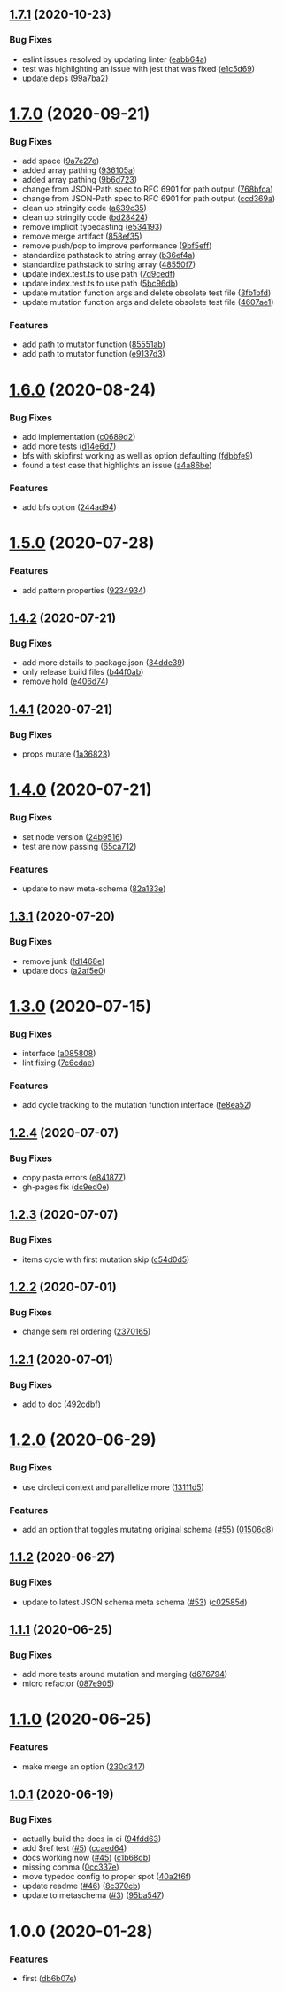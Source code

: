 ## [1.7.1](https://github.com/json-schema-tools/traverse/compare/1.7.0...1.7.1) (2020-10-23)


### Bug Fixes

* eslint issues resolved by updating linter ([eabb64a](https://github.com/json-schema-tools/traverse/commit/eabb64aba9ec91c7400ea2f449d290029799c933))
* test was highlighting an issue with jest that was fixed ([e1c5d69](https://github.com/json-schema-tools/traverse/commit/e1c5d69641627907b1835657a7b966a2fcd3cfc2))
* update deps ([99a7ba2](https://github.com/json-schema-tools/traverse/commit/99a7ba292e011b00fda96e97cc795bf54f813324))

# [1.7.0](https://github.com/json-schema-tools/traverse/compare/1.6.0...1.7.0) (2020-09-21)


### Bug Fixes

* add space ([9a7e27e](https://github.com/json-schema-tools/traverse/commit/9a7e27ec155e21c79a2d6d14b05b18c51efdd288))
* added array pathing ([936105a](https://github.com/json-schema-tools/traverse/commit/936105a624c8bb3d3fb5d30d13fce0013139cb2d))
* added array pathing ([9b6d723](https://github.com/json-schema-tools/traverse/commit/9b6d7233078e23caaddbf90545aafe7fa5576c16))
* change from JSON-Path spec to RFC 6901 for path output ([768bfca](https://github.com/json-schema-tools/traverse/commit/768bfcaa60ed4f56af28257cfd9548e7ed4a6f0d))
* change from JSON-Path spec to RFC 6901 for path output ([ccd369a](https://github.com/json-schema-tools/traverse/commit/ccd369a2de236a1993d7d55d6c6910c41ad161bd))
* clean up stringify code ([a639c35](https://github.com/json-schema-tools/traverse/commit/a639c35d7d5c304cb00512544911829fcd477aff))
* clean up stringify code ([bd28424](https://github.com/json-schema-tools/traverse/commit/bd284248aedf7c2b9ad649e57162e6c60ca7b029))
* remove implicit typecasting ([e534193](https://github.com/json-schema-tools/traverse/commit/e53419385db316e4cd52bc441b15b8d9586cec3a))
* remove merge artifact ([858ef35](https://github.com/json-schema-tools/traverse/commit/858ef35f282a0060d16223abc3d8109956f779a0))
* remove push/pop to improve performance ([9bf5eff](https://github.com/json-schema-tools/traverse/commit/9bf5effdda9acf2ce5a806129d70b2302473dd87))
* standardize pathstack to string array ([b36ef4a](https://github.com/json-schema-tools/traverse/commit/b36ef4a6155fd032b4dbdf3c1b650d9c14d94e42))
* standardize pathstack to string array ([48550f7](https://github.com/json-schema-tools/traverse/commit/48550f714270b393a6e3f60b5c44331f94d21633))
* update index.test.ts to use path ([7d9cedf](https://github.com/json-schema-tools/traverse/commit/7d9cedfc9caafa6952b1d6bd5472aeb369fab50b))
* update index.test.ts to use path ([5bc96db](https://github.com/json-schema-tools/traverse/commit/5bc96dbfa3a023acb5bb7424a635b3057df3f187))
* update mutation function args and delete obsolete test file ([3fb1bfd](https://github.com/json-schema-tools/traverse/commit/3fb1bfdf84afd89cd3249e5dc7629cf0779b1c8c))
* update mutation function args and delete obsolete test file ([4607ae1](https://github.com/json-schema-tools/traverse/commit/4607ae1faa1a2fac5a3d311f61139991655c5be5))


### Features

* add path to mutator function ([85551ab](https://github.com/json-schema-tools/traverse/commit/85551ab7165b4a02b8b5c3b15baafa64abc9cc31))
* add path to mutator function ([e9137d3](https://github.com/json-schema-tools/traverse/commit/e9137d350e1a4d4c2f5ab51be3793c69f2a0f7d2))

# [1.6.0](https://github.com/json-schema-tools/traverse/compare/1.5.0...1.6.0) (2020-08-24)


### Bug Fixes

* add implementation ([c0689d2](https://github.com/json-schema-tools/traverse/commit/c0689d2612e27988b428f758f1f55b3834b7df8b))
* add more tests ([d14e6d7](https://github.com/json-schema-tools/traverse/commit/d14e6d7beff81667fa2733cf6abad0d9ff5ab9a0))
* bfs with skipfirst working as well as option defaulting ([fdbbfe9](https://github.com/json-schema-tools/traverse/commit/fdbbfe982fedbeb818c9384be19fd65f25f96dc9))
* found a test case that highlights an issue ([a4a86be](https://github.com/json-schema-tools/traverse/commit/a4a86be6bf8b81cf6e470ac850b089dea9501bc2))


### Features

* add bfs option ([244ad94](https://github.com/json-schema-tools/traverse/commit/244ad9459de796f0f9fe5f0218781bace5d9884f))

# [1.5.0](https://github.com/json-schema-tools/traverse/compare/1.4.2...1.5.0) (2020-07-28)


### Features

* add pattern properties ([9234934](https://github.com/json-schema-tools/traverse/commit/9234934f37d0aeddf8b462d082387ac552949e0b))

## [1.4.2](https://github.com/json-schema-tools/traverse/compare/1.4.1...1.4.2) (2020-07-21)


### Bug Fixes

* add more details to package.json ([34dde39](https://github.com/json-schema-tools/traverse/commit/34dde396d5f7f500a9e16212d29f138f0701f548))
* only release build files ([b44f0ab](https://github.com/json-schema-tools/traverse/commit/b44f0ab8fe5590248583feeb4ef178bb6a764950))
* remove hold ([e406d74](https://github.com/json-schema-tools/traverse/commit/e406d74e7f099a37a0c351aebbd0367725b72288))

## [1.4.1](https://github.com/json-schema-tools/traverse/compare/1.4.0...1.4.1) (2020-07-21)


### Bug Fixes

* props mutate ([1a36823](https://github.com/json-schema-tools/traverse/commit/1a368235682c9d3f1f0361e52413c5e7545e89b0))

# [1.4.0](https://github.com/json-schema-tools/traverse/compare/1.3.1...1.4.0) (2020-07-21)


### Bug Fixes

* set node version ([24b9516](https://github.com/json-schema-tools/traverse/commit/24b9516b1cf27560d54c4c1fba647524f9bf38c3))
* test are now passing ([65ca712](https://github.com/json-schema-tools/traverse/commit/65ca7128301a29cbca5eae54c8aaeeb10c8c0854))


### Features

* update to new meta-schema ([82a133e](https://github.com/json-schema-tools/traverse/commit/82a133ecc0825f1ab989e5c28b75451dcd887c74))

## [1.3.1](https://github.com/json-schema-tools/traverse/compare/1.3.0...1.3.1) (2020-07-20)


### Bug Fixes

* remove junk ([fd1468e](https://github.com/json-schema-tools/traverse/commit/fd1468e0c661a400e7902222b06cf19ab77bece8))
* update docs ([a2af5e0](https://github.com/json-schema-tools/traverse/commit/a2af5e077b18606d542843bd98b703e3ec060a9f))

# [1.3.0](https://github.com/json-schema-tools/traverse/compare/1.2.4...1.3.0) (2020-07-15)


### Bug Fixes

* interface ([a085808](https://github.com/json-schema-tools/traverse/commit/a0858082750663009b887e75edc1de9f09912739))
* lint fixing ([7c6cdae](https://github.com/json-schema-tools/traverse/commit/7c6cdaea3635e6b310b1cb5cd9eace86e482b5ca))


### Features

* add cycle tracking to the mutation function interface ([fe8ea52](https://github.com/json-schema-tools/traverse/commit/fe8ea52200ee7f0a291864478a5ed3db1bdd894f))

## [1.2.4](https://github.com/json-schema-tools/traverse/compare/1.2.3...1.2.4) (2020-07-07)


### Bug Fixes

* copy pasta errors ([e841877](https://github.com/json-schema-tools/traverse/commit/e8418779bffa3b68243baec21c99d00d83d5318b))
* gh-pages fix ([dc9ed0e](https://github.com/json-schema-tools/traverse/commit/dc9ed0ecdf370793caf8e64897938b6c74ea31f8))

## [1.2.3](https://github.com/json-schema-tools/traverse/compare/1.2.2...1.2.3) (2020-07-07)


### Bug Fixes

* items cycle with first mutation skip ([c54d0d5](https://github.com/json-schema-tools/traverse/commit/c54d0d5cb3574eae54ee8805fa0e40c9f5853712))

## [1.2.2](https://github.com/json-schema-tools/traverse/compare/1.2.1...1.2.2) (2020-07-01)


### Bug Fixes

* change sem rel ordering ([2370165](https://github.com/json-schema-tools/traverse/commit/2370165da335e9a4e73b7585aba1cc2edb877579))

## [1.2.1](https://github.com/json-schema-tools/traverse/compare/1.2.0...1.2.1) (2020-07-01)


### Bug Fixes

* add to doc ([492cdbf](https://github.com/json-schema-tools/traverse/commit/492cdbfbbd5c1dce49493b5eec64881f5af66a73))

# [1.2.0](https://github.com/json-schema-tools/traverse/compare/1.1.2...1.2.0) (2020-06-29)


### Bug Fixes

* use circleci context and parallelize more ([13111d5](https://github.com/json-schema-tools/traverse/commit/13111d5da6ba15921ec9b108c9e34a639b64c223))


### Features

* add an option that toggles mutating original schema ([#55](https://github.com/json-schema-tools/traverse/issues/55)) ([01506d8](https://github.com/json-schema-tools/traverse/commit/01506d86b8279f93f7da27ea5cbd727f6b246898))

## [1.1.2](https://github.com/json-schema-tools/traverse/compare/1.1.1...1.1.2) (2020-06-27)


### Bug Fixes

* update to latest JSON schema meta schema ([#53](https://github.com/json-schema-tools/traverse/issues/53)) ([c02585d](https://github.com/json-schema-tools/traverse/commit/c02585de7d37395be839b37b6e61c2c8bbde3d6f))

## [1.1.1](https://github.com/json-schema-tools/traverse/compare/1.1.0...1.1.1) (2020-06-25)


### Bug Fixes

* add more tests around mutation and merging ([d676794](https://github.com/json-schema-tools/traverse/commit/d676794348414670b510fbf41e11f675562383cc))
* micro refactor ([087e905](https://github.com/json-schema-tools/traverse/commit/087e905f3cfcd308750eb998fa2489a0a5868f9a))

# [1.1.0](https://github.com/json-schema-tools/traverse/compare/1.0.1...1.1.0) (2020-06-25)


### Features

* make merge an option ([230d347](https://github.com/json-schema-tools/traverse/commit/230d347208f073eaca618d13aa6d6230974dd4df))

## [1.0.1](https://github.com/json-schema-tools/traverse/compare/1.0.0...1.0.1) (2020-06-19)


### Bug Fixes

* actually build the docs in ci ([94fdd63](https://github.com/json-schema-tools/traverse/commit/94fdd63230d6082db13d7b173bb391305a87b4ef))
* add $ref test ([#5](https://github.com/json-schema-tools/traverse/issues/5)) ([ccaed64](https://github.com/json-schema-tools/traverse/commit/ccaed643a8fbcd150c7c9b34677e3a031bdd4050))
* docs working now ([#45](https://github.com/json-schema-tools/traverse/issues/45)) ([c1b68db](https://github.com/json-schema-tools/traverse/commit/c1b68db66718ff4248180e65b730203f88c83d50))
* missing comma ([0cc337e](https://github.com/json-schema-tools/traverse/commit/0cc337e49bcf46e1a81916171bb4d0e0457cc382))
* move typedoc config to proper spot ([40a2f6f](https://github.com/json-schema-tools/traverse/commit/40a2f6f95b3bdeb2da3a4c5ee3b96509959d028f))
* update readme ([#46](https://github.com/json-schema-tools/traverse/issues/46)) ([8c370cb](https://github.com/json-schema-tools/traverse/commit/8c370cb802692a18c3f02c39d523ff5dea61a959))
* update to metaschema ([#3](https://github.com/json-schema-tools/traverse/issues/3)) ([95ba547](https://github.com/json-schema-tools/traverse/commit/95ba5477fdf0a3c8e05df819eadd1f4a8baa51d3))

# 1.0.0 (2020-01-28)


### Features

* first ([db6b07e](https://github.com/json-schema-tools/traverse/commit/db6b07ec836ce773ef4748b63e726c02a3a8dfa7))
